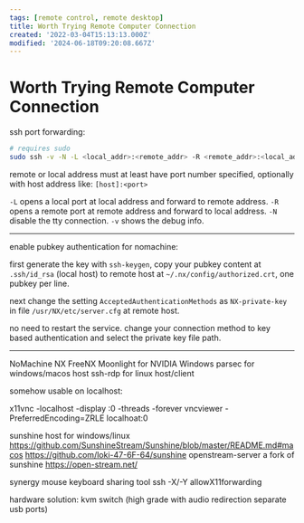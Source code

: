 ```yaml
---
tags: [remote control, remote desktop]
title: Worth Trying Remote Computer Connection
created: '2022-03-04T15:13:13.000Z'
modified: '2024-06-18T09:20:08.667Z'
---
```


# Worth Trying Remote Computer Connection

ssh port forwarding:

```bash
# requires sudo
sudo ssh -v -N -L <local_addr>:<remote_addr> -R <remote_addr>:<local_addr> <user>@<remote_host>
```

remote or local address must at least have port number specified, optionally with host address like: `[host]:<port>`

`-L` opens a local port at local address and forward to remote address. `-R` opens a remote port at remote address and forward to local address. `-N` disable the tty connection. `-v` shows the debug info.

---

enable pubkey authentication for nomachine:

first generate the key with `ssh-keygen`, copy your pubkey content at `.ssh/id_rsa` (local host) to remote host at `~/.nx/config/authorized.crt`, one pubkey per line.

next change the setting `AcceptedAuthenticationMethods` as `NX-private-key` in file `/usr/NX/etc/server.cfg` at remote host.

no need to restart the service. change your connection method to key based authentication and select the private key file path.

---

NoMachine NX
FreeNX
Moonlight for NVIDIA Windows
parsec for windows/macos host
ssh-rdp for linux host/client

somehow usable on localhost:

x11vnc -localhost -display :0 -threads -forever
vncviewer -PreferredEncoding=ZRLE localhoat:0

sunshine host for windows/linux
https://github.com/SunshineStream/Sunshine/blob/master/README.md#macos
https://github.com/loki-47-6F-64/sunshine
openstream-server a fork of sunshine
https://open-stream.net/

synergy mouse keyboard sharing tool
ssh -X/-Y allowX11forwarding

hardware solution: kvm switch (high grade with audio redirection separate usb ports)
